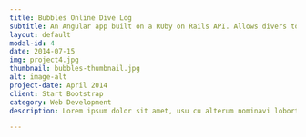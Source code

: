 ```yaml
---
title: Bubbles Online Dive Log
subtitle: An Angular app built on a RUby on Rails API. Allows divers to log their dives/dive sites without requiring paperwork
layout: default
modal-id: 4
date: 2014-07-15
img: project4.jpg
thumbnail: bubbles-thumbnail.jpg
alt: image-alt
project-date: April 2014
client: Start Bootstrap
category: Web Development
description: Lorem ipsum dolor sit amet, usu cu alterum nominavi lobortis. At duo novum diceret. Tantas apeirian vix et, usu sanctus postulant inciderint ut, populo diceret necessitatibus in vim. Cu eum dicam feugiat noluisse.

---
```

